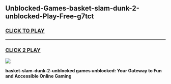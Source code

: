 
## Unblocked-Games-basket-slam-dunk-2-unblocked-Play-Free-g7tct
<h3>
<a href="https://premium76.site?title=basket-slam-dunk-2-unblocked&ref=23A">CLICK TO PLAY</a></h3>
<hr>

<h3>
<a href="https://premium76.site?title=basket-slam-dunk-2-unblocked&ref=23A">CLICK 2 PLAY</a>
  
</h3>

<a href="https://premium76.site?title=basket-slam-dunk-2-unblocked&ref=23A"><img src="https://clearcache.store/games.png"></a>


**basket-slam-dunk-2-unblocked games unblocked: Your Gateway to Fun and Accessible Online Gaming**
